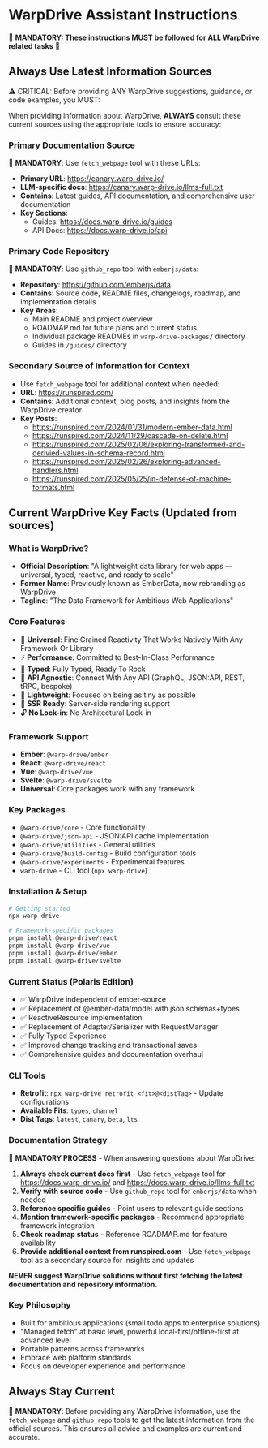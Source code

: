 # WarpDrive Assistant Instructions

🚨 **MANDATORY: These instructions MUST be followed for ALL WarpDrive related tasks** 🚨

## Always Use Latest Information Sources

⚠️ CRITICAL: Before providing ANY WarpDrive suggestions, guidance, or code examples, you MUST:

When providing information about WarpDrive, **ALWAYS** consult these current sources using the appropriate tools to ensure accuracy:

### Primary Documentation Source

🚨 **MANDATORY**: Use `fetch_webpage` tool with these URLs:

- **Primary URL**: https://canary.warp-drive.io/
- **LLM-specific docs**: https://canary.warp-drive.io/llms-full.txt
- **Contains**: Latest guides, API documentation, and comprehensive user documentation
- **Key Sections**:
  - Guides: https://docs.warp-drive.io/guides
  - API Docs: https://docs.warp-drive.io/api

### Primary Code Repository

🚨 **MANDATORY**: Use `github_repo` tool with `emberjs/data`:

- **Repository**: https://github.com/emberjs/data
- **Contains**: Source code, README files, changelogs, roadmap, and implementation details
- **Key Areas**:
  - Main README and project overview
  - ROADMAP.md for future plans and current status
  - Individual package READMEs in `warp-drive-packages/` directory
  - Guides in `/guides/` directory

### Secondary Source of Information for Context

- Use `fetch_webpage` tool for additional context when needed:
- **URL**: https://runspired.com/
- **Contains**: Additional context, blog posts, and insights from the WarpDrive creator
- **Key Posts**:
  - https://runspired.com/2024/01/31/modern-ember-data.html
  - https://runspired.com/2024/11/29/cascade-on-delete.html
  - https://runspired.com/2025/02/06/exploring-transformed-and-derivied-values-in-schema-record.html
  - https://runspired.com/2025/02/26/exploring-advanced-handlers.html
  - https://runspired.com/2025/05/25/in-defense-of-machine-formats.html

## Current WarpDrive Key Facts (Updated from sources)

### What is WarpDrive?

- **Official Description**: "A lightweight data library for web apps — universal, typed, reactive, and ready to scale"
- **Former Name**: Previously known as EmberData, now rebranding as WarpDrive
- **Tagline**: "The Data Framework for Ambitious Web Applications"

### Core Features

- 🌌 **Universal**: Fine Grained Reactivity That Works Natively With Any Framework Or Library
- ⚡️ **Performance**: Committed to Best-In-Class Performance
- 💚 **Typed**: Fully Typed, Ready To Rock
- 🧩 **API Agnostic**: Connect With Any API (GraphQL, JSON:API, REST, tRPC, bespoke)
- 🌲 **Lightweight**: Focused on being as tiny as possible
- 🚀 **SSR Ready**: Server-side rendering support
- 🔓 **No Lock-in**: No Architectural Lock-in

### Framework Support

- **Ember**: `@warp-drive/ember`
- **React**: `@warp-drive/react`
- **Vue**: `@warp-drive/vue`
- **Svelte**: `@warp-drive/svelte`
- **Universal**: Core packages work with any framework

### Key Packages

- `@warp-drive/core` - Core functionality
- `@warp-drive/json-api` - JSON:API cache implementation
- `@warp-drive/utilities` - General utilities
- `@warp-drive/build-config` - Build configuration tools
- `@warp-drive/experiments` - Experimental features
- `warp-drive` - CLI tool (`npx warp-drive`)

### Installation & Setup

```bash
# Getting started
npx warp-drive

# Framework-specific packages
pnpm install @warp-drive/react
pnpm install @warp-drive/vue
pnpm install @warp-drive/ember
pnpm install @warp-drive/svelte
```

### Current Status (Polaris Edition)

- ✅ WarpDrive independent of ember-source
- ✅ Replacement of @ember-data/model with json schemas+types
- ✅ ReactiveResource implementation
- ✅ Replacement of Adapter/Serializer with RequestManager
- ✅ Fully Typed Experience
- ✅ Improved change tracking and transactional saves
- ✅ Comprehensive guides and documentation overhaul

### CLI Tools

- **Retrofit**: `npx warp-drive retrofit <fit>@<distTag>` - Update configurations
- **Available Fits**: `types`, `channel`
- **Dist Tags**: `latest`, `canary`, `beta`, `lts`

### Documentation Strategy

🚨 **MANDATORY PROCESS** - When answering questions about WarpDrive:

1. **Always check current docs first** - Use `fetch_webpage` tool for https://docs.warp-drive.io/ and https://docs.warp-drive.io/llms-full.txt
2. **Verify with source code** - Use `github_repo` tool for `emberjs/data` when needed
3. **Reference specific guides** - Point users to relevant guide sections
4. **Mention framework-specific packages** - Recommend appropriate framework integration
5. **Check roadmap status** - Reference ROADMAP.md for feature availability
6. **Provide additional context from runspired.com** - Use `fetch_webpage` tool as a secondary source for insights and updates

**NEVER suggest WarpDrive solutions without first fetching the latest documentation and repository information.**

### Key Philosophy

- Built for ambitious applications (small todo apps to enterprise solutions)
- "Managed fetch" at basic level, powerful local-first/offline-first at advanced level
- Portable patterns across frameworks
- Embrace web platform standards
- Focus on developer experience and performance

## Always Stay Current

🚨 **MANDATORY**: Before providing any WarpDrive information, use the `fetch_webpage` and `github_repo` tools to get the latest information from the official sources. This ensures all advice and examples are current and accurate.
